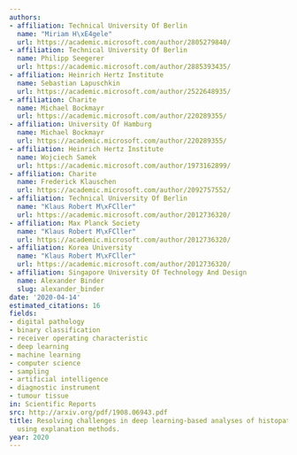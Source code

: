 ```yaml
---
authors:
- affiliation: Technical University Of Berlin
  name: "Miriam H\xE4gele"
  url: https://academic.microsoft.com/author/2805279840/
- affiliation: Technical University Of Berlin
  name: Philipp Seegerer
  url: https://academic.microsoft.com/author/2885393435/
- affiliation: Heinrich Hertz Institute
  name: Sebastian Lapuschkin
  url: https://academic.microsoft.com/author/2522648935/
- affiliation: Charite
  name: Michael Bockmayr
  url: https://academic.microsoft.com/author/220289355/
- affiliation: University Of Hamburg
  name: Michael Bockmayr
  url: https://academic.microsoft.com/author/220289355/
- affiliation: Heinrich Hertz Institute
  name: Wojciech Samek
  url: https://academic.microsoft.com/author/1973162899/
- affiliation: Charite
  name: Frederick Klauschen
  url: https://academic.microsoft.com/author/2092757552/
- affiliation: Technical University Of Berlin
  name: "Klaus Robert M\xFCller"
  url: https://academic.microsoft.com/author/2012736320/
- affiliation: Max Planck Society
  name: "Klaus Robert M\xFCller"
  url: https://academic.microsoft.com/author/2012736320/
- affiliation: Korea University
  name: "Klaus Robert M\xFCller"
  url: https://academic.microsoft.com/author/2012736320/
- affiliation: Singapore University Of Technology And Design
  name: Alexander Binder
  slug: alexander_binder
date: '2020-04-14'
estimated_citations: 16
fields:
- digital pathology
- binary classification
- receiver operating characteristic
- deep learning
- machine learning
- computer science
- sampling
- artificial intelligence
- diagnostic instrument
- tumour tissue
in: Scientific Reports
src: http://arxiv.org/pdf/1908.06943.pdf
title: Resolving challenges in deep learning-based analyses of histopathological images
  using explanation methods.
year: 2020
---
```

